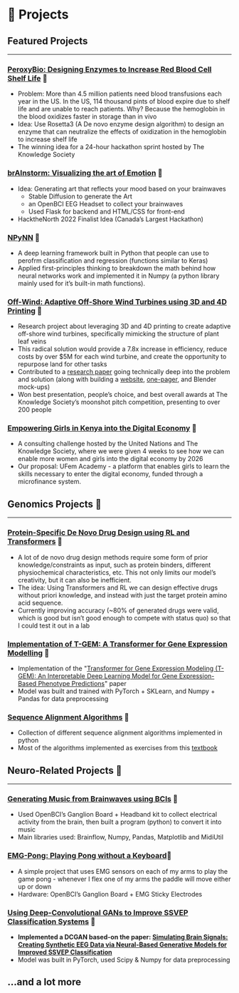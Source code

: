 # **🧪** Projects

## Featured Projects

---

### [PeroxyBio: Designing Enzymes to Increase Red Blood Cell Shelf Life](https://www.notion.so/PeroxyBio-Designing-Enzymes-to-Increase-Red-Blood-Cell-Shelf-Life-4146ab495f544a508c9a37b5cd228780) 🔗

- Problem: More than 4.5 million patients need blood transfusions each year in the US. In the US, 114 thousand pints of blood expire due to shelf life and are unable to reach patients. Why? Because the hemoglobin in the blood oxidizes faster in storage than in vivo
- Idea: Use Rosetta3 (A De novo enzyme design algorithm) to design an enzyme that can neutralize the effects of oxidization in the hemoglobin to increase shelf life
- The winning idea for a 24-hour hackathon sprint hosted by The Knowledge Society

### [brAInstorm: Visualizing the art of Emotion](https://devpost.com/software/brainstorm-2qkdtw) 🔗

- Idea: Generating art that reflects your mood based on your brainwaves
    - Stable Diffusion to generate the Art
    - an OpenBCI EEG Headset to collect your brainwaves
    - Used Flask for backend and HTML/CSS for front-end
- HacktheNorth 2022 Finalist Idea (Canada’s Largest Hackathon)

### [NPyNN](https://github.com/BagavanMM/NPynn) 🔗

- A deep learning framework built in Python that people can use to perofrm classification and regression (functions similar to Keras)
- Applied first-principles thinking to breakdown the math behind how neural networks work and implemented it in Numpy (a python library mainly used for it’s built-in math functions).

### **[Off-Wind: Adaptive Off-Shore Wind Turbines using 3D and 4D Printing](http://off-wind.github.io)** 🔗

- Research project about leveraging 3D and 4D printing to create adaptive off-shore wind turbines, specifically mimicking the structure of plant leaf veins
- This radical solution would provide a 7.8x increase in efficiency, reduce costs by over $5M for each wind turbine, and create the opportunity to repurpose land for other tasks
- Contributed to a [research paper](https://drive.google.com/file/d/1nAumOk37vXRurp2GDQ_vPK-dCmWZ1MrS/view?usp=sharing) going technically deep into the problem and solution (along with building a [website](https://off-wind.github.io/), [one-pager](https://firebasestorage.googleapis.com/v0/b/tks-life-prod.appspot.com/o/items%2F9thVwN6TVzSxezp0UPNb4B704ON2%2FOffWind%20Energy.pdf?alt=media&token=26c64000-ee24-4907-8305-381328a44eb1), and Blender mock-ups)
- Won best presentation, people’s choice, and best overall awards at The Knowledge Society’s moonshot pitch competition, presenting to over 200 people

### [Empowering Girls in Kenya into the Digital Economy](https://firebasestorage.googleapis.com/v0/b/tks-life-prod.appspot.com/o/items%2Fbagavan.marakathalingasivam%2FEmpowering%20Women%20and%20Girls%20in%20the%20Digital%20Economy%20(Meru%2C%20Kenay)%20-%20Aman%2C%20Bagava%2C%20Sambhav%2C%20Yameen.pdf?alt=media&token=364f0f4d-91a3-4fea-be96-78afad12b3d9) 🔗

- A consulting challenge hosted by the United Nations and The Knowledge Society, where we were given 4 weeks to see how we can enable more women and girls into the digital economy by 2026
- Our proposal: UFem Academy - a platform that enables girls to learn the skills necessary to enter the digital economy, funded through a microfinance system.

## Genomics Projects 🧬

---

### [Protein-Specific De Novo Drug Design using RL and Transformers](https://www.notion.so/Protein-Specific-De-Novo-Drug-Design-with-Transformers-5f596908e1fd4b239a47fda74825ac88) 🔗

- A lot of de novo drug design methods require some form of prior knowledge/constraints as input, such as protein binders, different physiochemical characteristics, etc. This not only limits our model’s creativity, but it can also be inefficient.
- The idea: Using Transformers and RL we can design effective drugs without priori knowledge, and instead with just the target protein amino acid sequence.
- Currently improving accuracy (~80% of generated drugs were valid, which is good but isn’t good enough to compete with status quo) so that I could test it out in a lab

### [Implementation of T-GEM: A Transformer for Gene Expression Modelling](https://github.com/BagavanMM/Transformer-for-Gene-Expression-Modeling) 🔗

- Implementation of the "[Transformer for Gene Expression Modeling (T-GEM): An Interpretable Deep Learning Model for Gene Expression-Based Phenotype Predictions](https://www.mdpi.com/2072-6694/14/19/4763)" paper
- Model was built and trained with PyTorch + SKLearn, and Numpy + Pandas for data preprocessing

### [Sequence Alignment Algorithms](https://github.com/BagavanMM/Sequence-Alignment-Algorithms) 🔗

- Collection of different sequence alignment algorithms implemented in python
- Most of the algorithms implemented as exercises from this [textbook](https://ocw.mit.edu/ans7870/6/6.047/f15/MIT6_047F15_Compiled.pdf)

## Neuro-Related Projects 🧠

---

### **[Generating Music from Brainwaves using BCIs](https://github.com/BagavanMM/BrainwaveMusic-OpenBCI)** 🔗

- Used OpenBCI’s Ganglion Board + Headband kit to collect electrical activity from the brain, then built a program (python) to convert it into music
- Main libraries used: Brainflow, Numpy, Pandas, Matplotlib and MidiUtil

### [EMG-Pong: Playing Pong without a Keyboard](https://github.com/BagavanMM/EMG-Pong)🔗

- A simple project that uses EMG sensors on each of my arms to play the game pong - whenever I flex one of my arms the paddle will move either up or down
- Hardware: OpenBCI’s Ganglion Board + EMG Sticky Electrodes

### [Using Deep-Convolutional GANs to Improve SSVEP Classification Systems](https://github.com/BagavanMM/EEG-DCGAN) 🔗

- **Implemented a DCGAN based-on the paper: [Simulating Brain Signals: Creating Synthetic EEG Data via Neural-Based Generative Models for Improved SSVEP Classification](https://arxiv.org/pdf/1901.07429.pdf)**
- Model was built in PyTorch, used Scipy & Numpy for data preprocessing

## …and a lot more